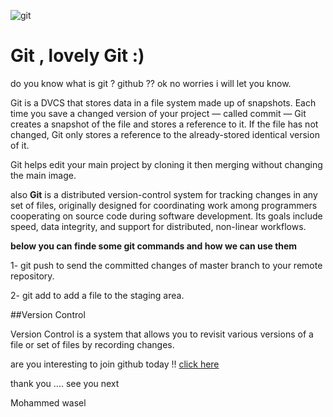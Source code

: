 ![git](https://www.freecodecamp.org/news/content/images/2019/11/cover-pic.jpeg)


# Git , lovely Git :) 

do you know what is git ? github ?? ok no worries i will let you know.

Git is a DVCS that stores data in a file system made up of snapshots. Each time you save a changed version of your project — called commit — Git creates a snapshot of the file 
and stores a reference to it. If the file has not changed, Git only stores a reference to the already-stored identical version of it.

Git helps edit your main project by cloning it then merging without changing the main image.

also **Git** is a distributed version-control system for tracking changes in any set of files, originally designed for coordinating work among programmers cooperating on source code during software development. Its goals include speed, data integrity, and support for distributed, non-linear workflows.


**below you can finde some git commands and how we can use them**

1- git push to send the committed changes of master branch to your remote repository.

2- git add to add a file to the staging area.




##Version Control

Version Control is a system that allows you to revisit various versions of a file or set of files by recording changes.


are you interesting to join github today !! [click here](https://github.com)

thank you .... see you next

Mohammed wasel 
